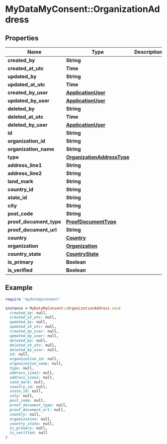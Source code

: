 # MyDataMyConsent::OrganizationAddress

## Properties

| Name | Type | Description | Notes |
| ---- | ---- | ----------- | ----- |
| **created_by** | **String** |  | [optional] |
| **created_at_utc** | **Time** |  | [optional] |
| **updated_by** | **String** |  | [optional] |
| **updated_at_utc** | **Time** |  | [optional] |
| **created_by_user** | [**ApplicationUser**](ApplicationUser.md) |  | [optional] |
| **updated_by_user** | [**ApplicationUser**](ApplicationUser.md) |  | [optional] |
| **deleted_by** | **String** |  | [optional] |
| **deleted_at_utc** | **Time** |  | [optional] |
| **deleted_by_user** | [**ApplicationUser**](ApplicationUser.md) |  | [optional] |
| **id** | **String** |  | [optional] |
| **organization_id** | **String** |  | [optional] |
| **organization_name** | **String** |  | [optional] |
| **type** | [**OrganizationAddressType**](OrganizationAddressType.md) |  | [optional] |
| **address_line1** | **String** |  | [optional] |
| **address_line2** | **String** |  | [optional] |
| **land_mark** | **String** |  | [optional] |
| **country_id** | **String** |  | [optional] |
| **state_id** | **String** |  | [optional] |
| **city** | **String** |  | [optional] |
| **post_code** | **String** |  | [optional] |
| **proof_document_type** | [**ProofDocumentType**](ProofDocumentType.md) |  | [optional] |
| **proof_document_url** | **String** |  | [optional] |
| **country** | [**Country**](Country.md) |  | [optional] |
| **organization** | [**Organization**](Organization.md) |  | [optional] |
| **country_state** | [**CountryState**](CountryState.md) |  | [optional] |
| **is_primary** | **Boolean** |  | [optional] |
| **is_verified** | **Boolean** |  | [optional] |

## Example

```ruby
require 'mydatamyconsent'

instance = MyDataMyConsent::OrganizationAddress.new(
  created_by: null,
  created_at_utc: null,
  updated_by: null,
  updated_at_utc: null,
  created_by_user: null,
  updated_by_user: null,
  deleted_by: null,
  deleted_at_utc: null,
  deleted_by_user: null,
  id: null,
  organization_id: null,
  organization_name: null,
  type: null,
  address_line1: null,
  address_line2: null,
  land_mark: null,
  country_id: null,
  state_id: null,
  city: null,
  post_code: null,
  proof_document_type: null,
  proof_document_url: null,
  country: null,
  organization: null,
  country_state: null,
  is_primary: null,
  is_verified: null
)
```

